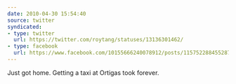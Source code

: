 ```yaml
---
date: 2010-04-30 15:54:40
source: twitter
syndicated:
- type: twitter
  url: https://twitter.com/roytang/statuses/13136301462/
- type: facebook
  url: https://www.facebook.com/10155666240078912/posts/115752288455287
---
```


Just got home. Getting a taxi at Ortigas took forever.